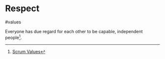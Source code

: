 # Respect
#values

Everyone has due regard for each other to be capable, independent people[^1].


[^1]: [Scrum Values](https://scrumguides.org/scrum-guide.html#scrum-values)